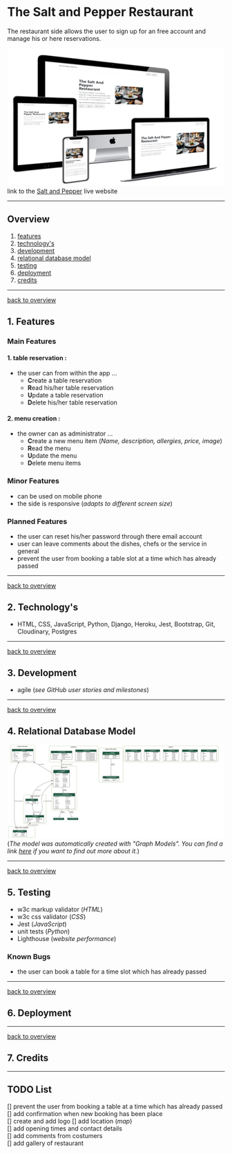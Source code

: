 # The Salt and Pepper Restaurant

The restaurant side allows the user to sign up for an free account and manage his or here reservations.

![reserving a table](assets/doc/images/screenshot_home.jpg)
link to the [Salt and Pepper](https://salt-and-pepper-manager.herokuapp.com/) live website

---

## Overview

1. [features](#1-features)
2. [technology's](#2-technologys)
3. [development](#3-development)
4. [relational database model](#4-relational-database-model)
5. [testing](#5-testing)
6. [deployment](#6-deployment)
7. [credits](#7-credits)

---

[back to overview](#overview)

## 1. Features

### Main Features

#### 1. table reservation :

- the user can from within the app ...
  - **C**reate a table reservation
  - **R**ead his/her table reservation
  - **U**pdate a table reservation
  - **D**elete his/her table reservation

#### 2. menu creation :

- the owner can as administrator ...
  - **C**reate a new menu item (_Name, description, allergies, price, image_)
  - **R**ead the menu
  - **U**pdate the menu
  - **D**elete menu items

### Minor Features

- can be used on mobile phone
- the side is responsive (_adapts to different screen size_)

### Planned Features

- the user can reset his/her password through there email account
- user can leave comments about the dishes, chefs or the service in general
- prevent the user from booking a table slot at a time which has already passed

---

[back to overview](#overview)

## 2. Technology's

- HTML, CSS, JavaScript, Python, Django, Heroku, Jest, Bootstrap, Git, Cloudinary, Postgres

---

[back to overview](#overview)

## 3. Development

- agile (_see GitHub user stories and milestones_)

---

[back to overview](#overview)

## 4. Relational Database Model

![relational database model](assets/doc/images/relational_database_model.png)
(_The model was automatically created with "Graph Models". You can find a link [here](assets/doc/graph_models.md) if you want to find out more about it._)

---

[back to overview](#overview)

## 5. Testing

- w3c markup validator (_HTML_)
- w3c css validator (_CSS_)
- Jest (_JavaScript_)
- unit tests (_Python_)
- Lighthouse (_website performance_)

### Known Bugs

- the user can book a table for a time slot which has already passed

---

[back to overview](#overview)

## 6. Deployment

---

[back to overview](#overview)

## 7. Credits

---

## TODO List

[] prevent the user from booking a table at a time which has already passed  
[] add confirmation when new booking has been place  
[] create and add logo
[] add location (_map_)  
[] add opening times and contact details  
[] add comments from costumers  
[] add gallery of restaurant
